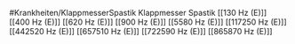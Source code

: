#Krankheiten/KlappmesserSpastik
Klappmesser Spastik
[[130 Hz (E)]]
[[400 Hz (E)]]
[[620 Hz (E)]]
[[900 Hz (E)]]
[[5580 Hz (E)]]
[[117250 Hz (E)]]
[[442520 Hz (E)]]
[[657510 Hz (E)]]
[[722590 Hz (E)]]
[[865870 Hz (E)]]